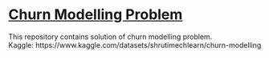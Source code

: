 <h1><u>Churn Modelling Problem</u></h1>
This repository contains solution of churn modelling problem.<br>
Kaggle: https://www.kaggle.com/datasets/shrutimechlearn/churn-modelling
